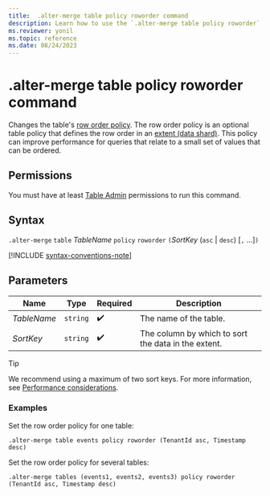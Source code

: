```yaml
---
title:  .alter-merge table policy roworder command
description: Learn how to use the `.alter-merge table policy roworder` command to change the table's row order policy.
ms.reviewer: yonil
ms.topic: reference
ms.date: 08/24/2023
---
```

# .alter-merge table policy roworder command

Changes the table's [row order policy](row-order-policy.md). The row order policy is an optional table policy that defines the row order in an [extent (data shard)](extents-overview.md). This policy can improve performance for queries that relate to a small set of values that can be ordered.

## Permissions

You must have at least [Table Admin](access-control/role-based-access-control.md) permissions to run this command.

## Syntax

`.alter-merge` `table` *TableName* `policy` `roworder` `(`*SortKey* (`asc` | `desc`) [`,` ...]`)`

[!INCLUDE [syntax-conventions-note](../includes/syntax-conventions-note.md)]

## Parameters

|Name|Type|Required|Description|
|--|--|--|--|
|*TableName*| `string` | :heavy_check_mark:|The name of the table.|
| *SortKey* | `string` |  :heavy_check_mark: | The column by which to sort the data in the extent.|

> [!TIP]
> We recommend using a maximum of two sort keys. For more information, see [Performance considerations](row-order-policy.md#performance-considerations).

### Examples

Set the row order policy for one table:

```kusto
.alter-merge table events policy roworder (TenantId asc, Timestamp desc)
```

Set the row order policy for several tables:

```kusto
.alter-merge tables (events1, events2, events3) policy roworder (TenantId asc, Timestamp desc)
```
